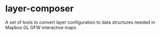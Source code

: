 # layer-composer
A set of tools to convert layer configuration to data structures needed in Mapbox GL GFW interactive maps
